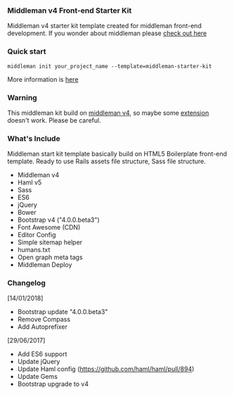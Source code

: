 ### Middleman v4 Front-end Starter Kit
Middleman v4 starter kit template created for middleman front-end development.
If you wonder about middleman please [check out here](https://middlemanapp.com/)

### Quick start
`middleman init your_project_name --template=middleman-starter-kit`

More information is [here](https://middlemanapp.com/advanced/project_templates/)

### Warning
This middleman kit build on [middleman v4](https://middlemanapp.com/basics/upgrade-v4/), so maybe some [extension](https://directory.middlemanapp.com/#/extensions/all) doesn't work. Please be careful.

### What's Include
Middleman start kit template basically build on HTML5 Boilerplate front-end
template. Ready to use Rails assets file structure, Sass file structure.

- Middleman v4
- Haml v5
- Sass
- ES6 
- jQuery
- Bower
- Bootstrap v4 ("4.0.0.beta3")
- Font Awesome (CDN)
- Editor Config
- Simple sitemap helper
- humans.txt
- Open graph meta tags
- Middleman Deploy

### Changelog
[14/01/2018]
- Bootstrap update "4.0.0.beta3"
- Remove Compass
- Add Autoprefixer

[29/06/2017]
- Add ES6 support
- Update jQuery
- Update Haml config (https://github.com/haml/haml/pull/894)
- Update Gems
- Bootstrap upgrade to v4 
